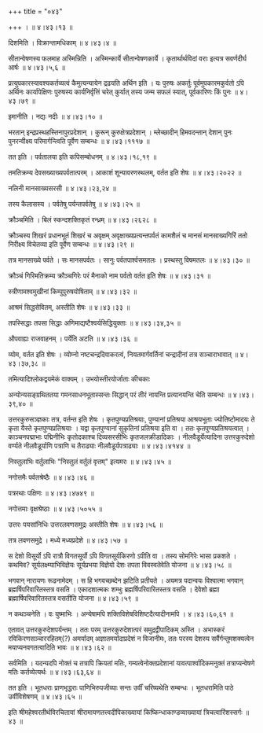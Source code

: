 +++
title = "०४३"

+++
।  ॥  ४।४३।१३  ॥   

  

दिशमिति । विक्रान्तामधिकाम्  ॥  ४।४३।४  ॥   

  

सीतान्वेषणस्य फलमाह अस्मिन्निति । अस्मिन्कार्ये सीतान्वेषणकार्ये । कृतार्थार्थविदां वराः इत्यत्र सवर्णदीर्घ आर्षः  ॥  ४।४३।५,६  ॥   

  

प्रत्युपकारस्यावश्यकर्तव्यत्वं कैमुत्यन्यायेन द्रढयति अर्थिन इति । यः पुरुषः अकर्तुः पूर्वमुपकारमकुर्वतो ऽपि अर्थिनः कार्यापेक्षिणः पुरुषस्य कार्यनिर्वृत्तिं चरेत् कुर्यात् तस्य जन्म सफलं स्यात्, पूर्वकारिणः किं पुनः  ॥  ४।४३।७९  ॥   

  

इमानीति । नद्यः नदीः  ॥  ४।४३।१०  ॥   

  

भरतान् इन्द्रप्रस्थहस्तिनापुरप्रदेशान् । कुरून् कुरुक्षेत्रप्रदेशान् । म्लेच्छादीन् हिमवदन्तान् देशान् पुनः पुनरन्वीक्ष्य परिमार्गन्त्विति पूर्वेण सम्बन्धः  ॥  ४।४३।१११७  ॥   

  

तत इति । पर्वतालया इति कपिसम्बोधनम्  ॥  ४।४३।१८,१९  ॥   

  

तमतिक्रम्य देवसख्याख्यपर्वतात्परम् । आकाशं शून्यावरणस्थलम्, वर्तत इति शेषः  ॥  ४।४३।२०२२  ॥   

  

नलिनी मानसाख्यसरसी  ॥  ४।४३।२३,२४  ॥   

  

तस्य कैलासस्य । पर्वतेषु पर्यन्तपर्वतेषु  ॥  ४।४३।२५  ॥   

  

क्रौञ्चमिति । बिलं स्कन्दशक्तिकृतं रन्ध्रम्  ॥  ४।४३।२६२८  ॥   

  

क्रौञ्चस्य शिखरं प्रधानभूतं शिखरं च अवृक्षम् अवृक्षाख्यप्रत्यन्तपर्वतं कामशैलं च मानसं मानसाख्यगिरिं ततो निरीक्ष्य विचेतव्या इति पूर्वेण सम्बन्धः  ॥  ४।४३।२९  ॥   

  

तत्र मानसाख्ये पर्वते । सः मानसपर्वतः । सानुः पर्वतपार्श्वसमतलः । प्रस्थस्तु विषमतलः  ॥  ४।४३।३०  ॥   

  

क्रौञ्चं गिरिमतिक्रम्य क्रौञ्चगिरेः परं मैनाको नाम पर्वतो वर्तत इति शेषः  ॥  ४।४३।३१  ॥   

  

स्त्रीणामश्वमुखीनां किम्पुपुरुषयोषिताम्  ॥  ४।४३।३२  ॥   

  

आश्रमं सिद्धसेवितम्, अस्तीति शेषः  ॥  ४।४३।३३  ॥   

  

तपस्सिद्धाः तपसा सिद्धाः अणिमाद्यष्टैश्वर्यसिद्धियुक्ताः  ॥  ४।४३।३४,३५  ॥   

  

औपवाह्यः राजवाहनम् । पर्येति अटति  ॥  ४।४३।३६  ॥   

  

व्योम, वर्तत इति शेषः । व्योम्नो नष्टचन्द्रदिवाकरत्वं, नियतमार्गवर्तिनां चन्द्रादीनां तत्र सञ्चाराभावात्  ॥  ४।४३।३७,३८  ॥   

  

तमित्यादिश्लोकद्वयमेकं वाक्यम् । उभयोस्तीरयोर्जाताः कीचकाः  

अन्योन्यसङ्ग्रथिततया गमनसाधनभूतास्सन्तः सिद्धान् परं तीरं नायन्ति प्रत्यानयन्ति चेति सम्बन्धः  ॥  ४।४३।३९,४०  ॥   

  

उत्तरकुरुसञ्ज्ञकाः तत्र, वर्तन्त इति शेषः । कृतपुण्यप्रतिश्रयाः, पुण्यानां प्रतिश्रया आश्रयभूताः ज्योतिष्टोमादयः ते कृता यैस्ते कृतपुण्यप्रतिश्रयाः । यद्वा कृतपुण्यानां सुकृतिनां प्रतिश्रया इति वा । ततः कृतपुण्यप्रतिश्रयत्वात् । काञ्चनपद्माभाः पद्मिनीभिः कृतोदकाश्च दिव्यसरसीभिः कृतजलक्रीडादिकाः । नीलवैडूर्येत्यादिना उत्तरकुरुदेशो वर्ण्यते नीलवैडूर्याणि पत्राणि च तैराढ्याः नीलवैडूर्यपत्राढ्याः  ॥  ४।४३।४१४४  ॥   

  

निस्तुलाभिः वर्तुलाभिः "निस्तुलं वर्तुलं वृत्तम्" इत्यमरः  ॥  ४।४३।४५  ॥   

  

नगोत्तमैः पर्वतश्रेष्ठैः  ॥  ४।४३।४६  ॥   

  

पत्ररथाः पक्षिणः  ॥  ४।४३।४७४९  ॥   

  

नगोत्तमाः वृक्षश्रेष्ठाः  ॥  ४।४३।५०५५  ॥   

  

उत्तरः पयसांनिधिः उत्तरलवणसमुद्रः अस्तीति शेषः  ॥  ४।४३।५६  ॥   

  

तत्र लवणसमुद्रे । मध्ये मध्यप्रदेशे  ॥  ४।४३।५७  ॥   

  

स देशो विसूर्यो ऽपि रात्रौ विगतसूर्यो ऽपि विगतसूर्यकिरणो ऽपीति वा । तस्य सोमगिरेः भासा प्रकशते । कथमिव? सूर्यलक्ष्म्याभिविज्ञेयः सूर्यप्रभया विज्ञेयो देशः तपता विवस्वतेवेति योजना  ॥  ४।४३।५८  ॥   

  

भगवान् नारायणः रूढनामेदम् । स हि भगवच्छब्देन झटिति प्रतीयते । अयमत्र पदान्वयः विश्वात्मा भगवान् ब्रह्मर्षिपरिवारितस्तत्र वसति । एकादशात्मकः शम्भुः ब्रह्मर्षिपरिवारितस्तत्र वसति । देवेशो ब्रह्मा ब्रह्मार्षिपरिवारितस्तत्र वसतीति योजना  ॥  ४।४३।५९  ॥   

  

न कथञ्चनेति । वः युष्माभिः । अन्येषामपि शक्तिविशेषविशिष्टदैत्यादीनामपि । ४।४३।६०,६१  ॥   

एतावत् उत्तरकुरुदेशपर्यन्तम् । ततः परम् उत्तरकुरुदेशात्परं समुद्रद्वीपादिकम् अस्ति । अभास्करं रविकिरणसञ्चाररहितम्(?) अमर्यादम् अज्ञातमर्यादाप्रदेशं न विजानीमः, ततः परस्य देशस्य सर्वैर्गन्तुमशक्यत्वेन मयाप्यनवगतत्वादिति भावः  ॥  ४।४३।६२  ॥   

  

सर्वमिति । यदन्यदपि नोक्तं च तत्रापि क्रियतां मतिः, गम्यत्वेनोक्तप्रदेशानां यावत्पार्श्वादिकमनुक्तं तत्राप्यन्वेषणे मतिः कर्तव्येत्यर्थः  ॥  ४।४३।६३,६४  ॥   

  

तत इति । भूतधराः प्राणभृद्धराः पाणिभिरुपजीव्याः सन्तः उर्वीं चरिष्यथेति सम्बन्धः । भूतधरामिति पाठे उर्वीविशेषणम्  ॥  ४।४३।६५  ॥   

  

इति श्रीमहेश्वरतीर्थविरचितायां श्रीरामायणतत्त्वदीपिकाख्यायां किष्किन्धाकाण्डव्याख्यायां त्रिचत्वारिंशस्सर्गः  ॥  ४३  ॥   

  

